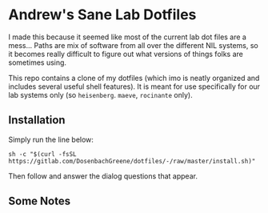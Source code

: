 # Andrew's Sane Lab Dotfiles
I made this because it seemed like most of the current lab dot files are a mess... Paths
are mix of software from all over the different NIL systems, so it becomes really difficult to
figure out what versions of things folks are sometimes using.

This repo contains a clone of my dotfiles (which imo is neatly organized and includes several
useful shell features). It is meant for use specifically for our lab systems only (so `heisenberg`.
`maeve`, `rocinante` only).

## Installation

Simply run the line below:

```
sh -c "$(curl -fsSL https://gitlab.com/DosenbachGreene/dotfiles/-/raw/master/install.sh)"
```

Then follow and answer the dialog questions that appear.

## Some Notes

